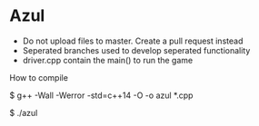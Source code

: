# Azul
- Do not upload files to master. Create a pull request instead
- Seperated branches used to develop seperated functionality
- driver.cpp contain the main() to run the game

How to compile

 $ g++ -Wall -Werror -std=c++14 -O -o azul *.cpp 
 
 $ ./azul
